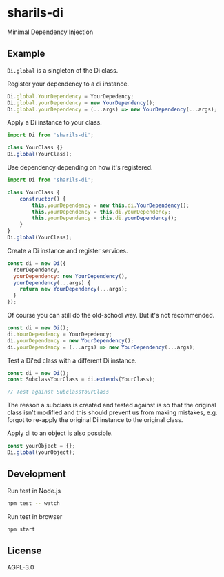 sharils-di
==========

Minimal Dependency Injection

Example
-------

`` Di.global `` is a singleton of the Di class.

Register your dependency to a di instance.

```js
Di.global.YourDependency = YourDepedency;
Di.global.yourDependency = new YourDependency();
Di.global.yourDependency = (...args) => new YourDependency(...args);
```

Apply a Di instance to your class.

```js
import Di from 'sharils-di';

class YourClass {}
Di.global(YourClass);
```

Use dependency depending on how it's registered.

```js
import Di from 'sharils-di';

class YourClass {
    constructor() {
        this.yourDependency = new this.di.YourDependency();
        this.yourDependency = this.di.yourDependency;
        this.yourDependency = this.di.yourDependency();
    }
}
Di.global(YourClass);
```

Create a Di instance and register services.

```js
const di = new Di({
  YourDependency,
  yourDependency: new YourDependency(),
  yourDependency(...args) {
    return new YourDependency(...args);
  }
});
```

Of course you can still do the old-school way. But it's not recommended.

```js
const di = new Di();
di.YourDependency = YourDepedency;
di.yourDependency = new YourDependency();
di.yourDependency = (...args) => new YourDependency(...args);
```

Test a Di'ed class with a different Di instance.

```js
const di = new Di();
const SubclassYourClass = di.extends(YourClass);

// Test against SubclassYourClass
```

The reason a subclass is created and tested against is so that the original
class isn't modified and this should prevent us from making mistakes, e.g.
forgot to re-apply the original Di instance to the original class.

Apply di to an object is also possible.

```js
const yourObject = {};
Di.global(yourObject);
```

Development
-----------

Run test in Node.js

```sh
npm test -- watch
```

Run test in browser

```sh
npm start
```

License
-------

AGPL-3.0
